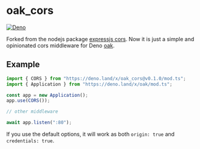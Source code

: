 # oak_cors

[![Deno](https://github.com/jiawei397/oak_cors/actions/workflows/deno.yml/badge.svg)](https://github.com/jiawei397/oak_cors/actions/workflows/deno.yml)

Forked from the nodejs package
[expressjs cors](https://github.com/expressjs/cors/blob/master/lib/index.js).
Now it is just a simple and opinionated cors middleware for Deno
[oak](https://deno.land/x/oak).

## Example

```typescript
import { CORS } from "https://deno.land/x/oak_cors@v0.1.0/mod.ts";
import { Application } from "https://deno.land/x/oak/mod.ts";

const app = new Application();
app.use(CORS());

// other middleware

await app.listen(":80");
```

If you use the default options, it will work as both `origin: true` and
`credentials: true`.
